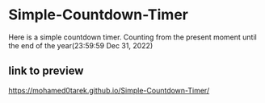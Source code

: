 # Simple-Countdown-Timer
Here is a simple countdown timer. Counting from the present moment until the end of the year(23:59:59 Dec 31, 2022)
## link to preview
https://mohamed0tarek.github.io/Simple-Countdown-Timer/
